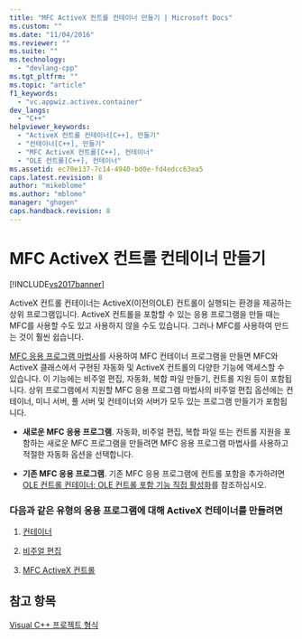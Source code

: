 ```yaml
---
title: "MFC ActiveX 컨트롤 컨테이너 만들기 | Microsoft Docs"
ms.custom: ""
ms.date: "11/04/2016"
ms.reviewer: ""
ms.suite: ""
ms.technology: 
  - "devlang-cpp"
ms.tgt_pltfrm: ""
ms.topic: "article"
f1_keywords: 
  - "vc.appwiz.activex.container"
dev_langs: 
  - "C++"
helpviewer_keywords: 
  - "ActiveX 컨트롤 컨테이너[C++], 만들기"
  - "컨테이너[C++], 만들기"
  - "MFC ActiveX 컨트롤[C++], 컨테이너"
  - "OLE 컨트롤[C++], 컨테이너"
ms.assetid: ec70e137-7c14-4940-bd0e-fd4edcc63ea5
caps.latest.revision: 8
author: "mikeblome"
ms.author: "mblome"
manager: "ghogen"
caps.handback.revision: 8
---
```

# MFC ActiveX 컨트롤 컨테이너 만들기
[!INCLUDE[vs2017banner](../../assembler/inline/includes/vs2017banner.md)]

ActiveX 컨트롤 컨테이너는 ActiveX\(이전의OLE\) 컨트롤이 실행되는 환경을 제공하는 상위 프로그램입니다.  ActiveX 컨트롤을 포함할 수 있는 응용 프로그램을 만들 때는 MFC를 사용할 수도 있고 사용하지 않을 수도 있습니다. 그러나 MFC를 사용하여 만드는 것이 훨씬 쉽습니다.  
  
 [MFC 응용 프로그램 마법사](../../mfc/reference/mfc-application-wizard.md)를 사용하여 MFC 컨테이너 프로그램을 만들면 MFC와 ActiveX 클래스에서 구현된 자동화 및 ActiveX 컨트롤의 다양한 기능에 액세스할 수 있습니다.  이 기능에는 비주얼 편집, 자동화, 복합 파일 만들기, 컨트롤 지원 등이 포함됩니다.  상위 프로그램에서 지원할 MFC 응용 프로그램 마법사의 비주얼 편집 옵션에는 컨테이너, 미니 서버, 풀 서버 및 컨테이너와 서버가 모두 있는 프로그램 만들기가 포함됩니다.  
  
-   **새로운 MFC 응용 프로그램**.  자동화, 비주얼 편집, 복합 파일 또는 컨트롤 지원을 포함하는 새로운 MFC 프로그램을 만들려면 MFC 응용 프로그램 마법사를 사용하고 적절한 자동화 옵션을 선택합니다.  
  
-   **기존 MFC 응용 프로그램**.  기존 MFC 응용 프로그램에 컨트롤 포함을 추가하려면 [OLE 컨트롤 컨테이너: OLE 컨트롤 포함 기능 직접 활성화](../../mfc/activex-control-containers-manually-enabling-activex-control-containment.md)를 참조하십시오.  
  
### 다음과 같은 유형의 응용 프로그램에 대해 ActiveX 컨테이너를 만들려면  
  
1.  [컨테이너](../../mfc/containers.md)  
  
2.  [비주얼 편집](../../mfc/ole-mfc.md)  
  
3.  [MFC ActiveX 컨트롤](../../mfc/mfc-activex-controls.md)  
  
## 참고 항목  
 [Visual C\+\+ 프로젝트 형식](../../ide/visual-cpp-project-types.md)